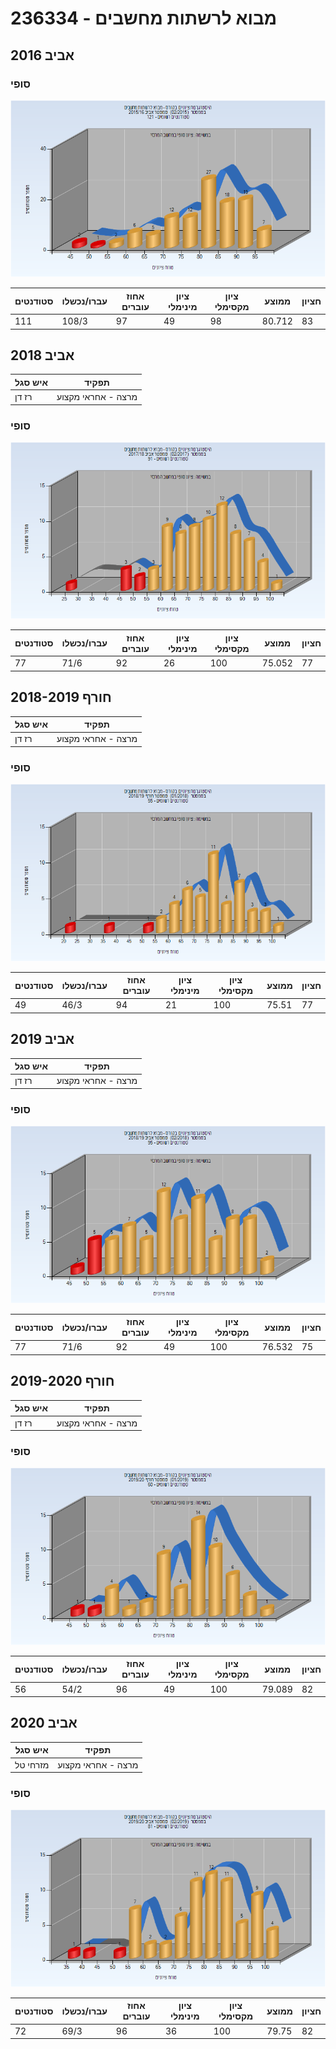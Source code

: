 # 236334 - מבוא לרשתות מחשבים

## אביב 2016

### סופי

![201502 Finals](201502/Finals.png)

| סטודנטים | עברו/נכשלו | אחוז עוברים | ציון מינימלי | ציון מקסימלי | ממוצע | חציון |
| ---- | ---- | ---- | ---- | ---- | ---- | ---- |
| 111 | 108/3 | 97 | 49 | 98 | 80.712 | 83 |

## אביב 2018

| איש סגל | תפקיד |
| ---- | ---- |
| רז דן | מרצה - אחראי מקצוע |

### סופי

![201702 Finals](201702/Finals.png)

| סטודנטים | עברו/נכשלו | אחוז עוברים | ציון מינימלי | ציון מקסימלי | ממוצע | חציון |
| ---- | ---- | ---- | ---- | ---- | ---- | ---- |
| 77 | 71/6 | 92 | 26 | 100 | 75.052 | 77 |

## חורף 2018-2019

| איש סגל | תפקיד |
| ---- | ---- |
| רז דן | מרצה - אחראי מקצוע |

### סופי

![201801 Finals](201801/Finals.png)

| סטודנטים | עברו/נכשלו | אחוז עוברים | ציון מינימלי | ציון מקסימלי | ממוצע | חציון |
| ---- | ---- | ---- | ---- | ---- | ---- | ---- |
| 49 | 46/3 | 94 | 21 | 100 | 75.51 | 77 |

## אביב 2019

| איש סגל | תפקיד |
| ---- | ---- |
| רז דן | מרצה - אחראי מקצוע |

### סופי

![201802 Finals](201802/Finals.png)

| סטודנטים | עברו/נכשלו | אחוז עוברים | ציון מינימלי | ציון מקסימלי | ממוצע | חציון |
| ---- | ---- | ---- | ---- | ---- | ---- | ---- |
| 77 | 71/6 | 92 | 49 | 100 | 76.532 | 75 |

## חורף 2019-2020

| איש סגל | תפקיד |
| ---- | ---- |
| רז דן | מרצה - אחראי מקצוע |

### סופי

![201901 Finals](201901/Finals.png)

| סטודנטים | עברו/נכשלו | אחוז עוברים | ציון מינימלי | ציון מקסימלי | ממוצע | חציון |
| ---- | ---- | ---- | ---- | ---- | ---- | ---- |
| 56 | 54/2 | 96 | 49 | 100 | 79.089 | 82 |

## אביב 2020

| איש סגל | תפקיד |
| ---- | ---- |
| מזרחי טל | מרצה - אחראי מקצוע |

### סופי

![201902 Finals](201902/Finals.png)

| סטודנטים | עברו/נכשלו | אחוז עוברים | ציון מינימלי | ציון מקסימלי | ממוצע | חציון |
| ---- | ---- | ---- | ---- | ---- | ---- | ---- |
| 72 | 69/3 | 96 | 36 | 100 | 79.75 | 82 |

